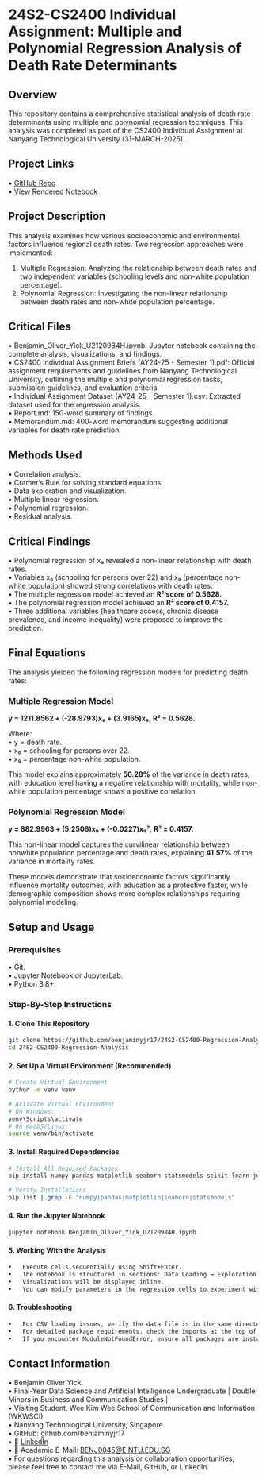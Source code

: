 # 24S2-CS2400 Individual Assignment: Multiple and Polynomial Regression Analysis of Death Rate Determinants  

## Overview  
This repository contains a comprehensive statistical analysis of death rate determinants using multiple and polynomial regression techniques.  This analysis was completed as part of the CS2400 Individual Assignment at Nanyang Technological University (31-MARCH-2025).  

## Project Links  
•	[GitHub Repo](https://github.com/benjaminyjr17/CS2400-Regression-Analysis.git)  
•	[View Rendered Notebook](https://nbviewer.org/github/benjaminyjr17/24S2-CS2400-Regression-Analysis/blob/a7295c2262a5847b3626b0b302e7279e69aef10f/Benjamin_Oliver_Yick_U2120984H.ipynb)  

## Project Description  
This analysis examines how various socioeconomic and environmental factors influence regional death rates.  Two regression approaches were implemented:  
1.	Multiple Regression: Analyzing the relationship between death rates and two independent variables (schooling levels and non-white population percentage).  
2.	Polynomial Regression: Investigating the non-linear relationship between death rates and non-white population percentage.  

## Critical Files  
•	Benjamin_Oliver_Yick_U2120984H.ipynb: Jupyter notebook containing the complete analysis, visualizations, and findings.  
•	CS2400 Individual Assignment Briefs (AY24-25 - Semester 1).pdf: Official assignment requirements and guidelines from Nanyang Technological University, outlining the multiple and polynomial regression tasks, submission guidelines, and evaluation criteria.  
•	Individual Assignment Dataset (AY24-25 - Semester 1).csv: Extracted dataset used for the regression analysis.  
•	Report.md: 150-word summary of findings.  
•	Memorandum.md: 400-word memorandum suggesting additional variables for death rate prediction.  

## Methods Used  
•	Correlation analysis.  
•	Cramer’s Rule for solving standard equations.  
•	Data exploration and visualization.  
•	Multiple linear regression.  
•	Polynomial regression.  
•	Residual analysis.  

## Critical Findings  
•	Polynomial regression of x₉ revealed a non-linear relationship with death rates.  
•	Variables x₆ (schooling for persons over 22) and x₉ (percentage non-white population) showed strong correlations with death rates.  
•	The multiple regression model achieved an **R² score of 0.5628.**  
•	The polynomial regression model achieved an **R² score of 0.4157.**  
•	Three additional variables (healthcare access, chronic disease prevalence, and income inequality) were proposed to improve the prediction.  

## Final Equations  
The analysis yielded the following regression models for predicting death rates:  

### Multiple Regression Model  
**y = 1211.8562 + (-28.9793)x₆ + (3.9165)x₉**, **R² = 0.5628.**  

Where:  
•	y = death rate.  
•	x₆ = schooling for persons over 22.  
•	x₉ = percentage non-white population.  

This model explains approximately **56.28%** of the variance in death rates, with education level having a negative relationship with mortality, while non-white population percentage shows a positive correlation.  

### Polynomial Regression Model  
**y = 882.9963 + (5.2506)x₉ + (-0.0227)x₉²**, **R² = 0.4157.**  

This non-linear model captures the curvilinear relationship between nonwhite population percentage and death rates, explaining **41.57%** of the variance in mortality rates.  

These models demonstrate that socioeconomic factors significantly influence mortality outcomes, with education as a protective factor, while demographic composition shows more complex relationships requiring polynomial modeling.  

## Setup and Usage  

### Prerequisites  
•	Git.  
•	Jupyter Notebook or JupyterLab.  
•	Python 3.8+.  

### Step-By-Step Instructions  

#### 1. **Clone This Repository**  
   ```bash  
   git clone https://github.com/benjaminyjr17/24S2-CS2400-Regression-Analysis.git  
   cd 24S2-CS2400-Regression-Analysis  
   ```  

#### 2. **Set Up a Virtual Environment (Recommended)**  
   ```bash  
   # Create Virtual Environment  
   python -m venv venv  
   ```  

   ```bash  
   # Activate Virtual Environment  
   # On Windows:  
   venv\Scripts\activate  
   # On macOS/Linux:  
   source venv/bin/activate  
   ```  

#### 3. **Install Required Dependencies**  
   ```bash  
# Install All Required Packages  
pip install numpy pandas matplotlib seaborn statsmodels scikit-learn jupyter  

# Verify Installations  
pip list | grep -E "numpy|pandas|matplotlib|seaborn|statsmodels"  
   ```  

#### 4. **Run the Jupyter Notebook**  
   ```bash  
jupyter notebook Benjamin_Oliver_Yick_U2120984H.ipynb  
   ```  

#### 5. **Working With the Analysis**  
   ```bash  
•	Execute cells sequentially using Shift+Enter.  
•	The notebook is structured in sections: Data Loading → Exploration → Multiple Regression → Polynomial Regression → Results.  
•	Visualizations will be displayed inline.  
•	You can modify parameters in the regression cells to experiment with different variables.  
   ```  

#### 6. **Troubleshooting**  
   ```bash  
•	For CSV loading issues, verify the data file is in the same directory as the notebook.  
•	For detailed package requirements, check the imports at the top of the notebook.  
•	If you encounter ModuleNotFoundError, ensure all packages are installed correctly.  
   ```  

## Contact Information  
•	Benjamin Oliver Yick.  
•	Final-Year Data Science and Artificial Intelligence Undergraduate | Double Minors in Business and Communication Studies |  
•	Visiting Student, Wee Kim Wee School of Communication and Information (WKWSCI).  
•	Nanyang Technological University, Singapore.  
•	GitHub: github.com/benjaminyjr17  
•	🔗 [LinkedIn](https://www.linkedin.com/in/benjaminyjr17)  
•	📧 Academic E-Mail: BENJ0045@E.NTU.EDU.SG  
•	For questions regarding this analysis or collaboration opportunities, please feel free to contact me via E-Mail, GitHub, or LinkedIn.  